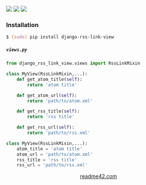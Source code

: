 <!--
https://readme42.com
-->


[![](https://img.shields.io/pypi/v/django-rss-link-view.svg?maxAge=3600)](https://pypi.org/project/django-rss-link-view/)
[![](https://img.shields.io/badge/License-Unlicense-blue.svg?longCache=True)](https://unlicense.org/)
[![](https://github.com/andrewp-as-is/django-rss-link-view.py/workflows/tests42/badge.svg)](https://github.com/andrewp-as-is/django-rss-link-view.py/actions)

### Installation
```bash
$ [sudo] pip install django-rss-link-view
```

##### `views.py`
```python
from django_rss_link_view.views import RssLinkMixin

class MyView(RssLinkMixin,...):
    def get_atom_title(self):
        return 'atom title'

    def get_atom_url(self):
        return 'path/to/atom.xml'

    def get_rss_title(self):
        return 'rss title'

    def get_rss_url(self):
        return 'path/to/rss.xml'
```

```python
class MyView(RssLinkMixin,...):
    atom_title = 'atom title'
    atom_url = 'path/to/atom.xml'
    rss_title = 'rss title'
    rss_url = 'path/to/rss.xml'
```

<p align="center">
    <a href="https://readme42.com/">readme42.com</a>
</p>